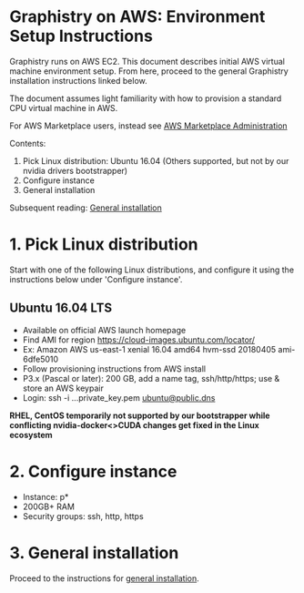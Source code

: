 # Graphistry on AWS: Environment Setup Instructions

Graphistry runs on AWS EC2. This document describes initial AWS virtual machine environment setup. From here, proceed to the general Graphistry installation instructions linked below. 

The document assumes light familiarity with how to provision a standard CPU virtual machine in AWS. 

For AWS Marketplace users, instead see [AWS Marketplace Administration](https://github.com/graphistry/graphistry-cli/blob/master/docs/aws_marketplace.md)


Contents:

  1. Pick Linux distribution: Ubuntu 16.04 (Others supported, but not by our nvidia drivers bootstrapper)
  2. Configure instance
  3. General installation

Subsequent reading: [General installation](https://github.com/graphistry/graphistry-cli)



# 1. Pick Linux distribution
Start with one of the following Linux distributions, and configure it using the instructions below under 'Configure instance'.

## Ubuntu 16.04 LTS
  * Available on official AWS launch homepage
  * Find AMI for region https://cloud-images.ubuntu.com/locator/
  * Ex: Amazon AWS us-east-1 xenial 16.04 amd64 hvm-ssd 20180405 ami-6dfe5010 
  * Follow provisioning instructions from AWS install
  * P3.x (Pascal or later): 200 GB, add a name tag, ssh/http/https; use & store an AWS keypair
  * Login: ssh -i ...private_key.pem ubuntu@public.dns

**RHEL, CentOS temporarily not supported by our bootstrapper while conflicting nvidia-docker<>CUDA changes get fixed in the Linux ecosystem**


# 2. Configure instance

* Instance: p*
* 200GB+ RAM
* Security groups: ssh, http, https

# 3. General installation

Proceed to the instructions for [general installation](https://github.com/graphistry/graphistry-cli).
